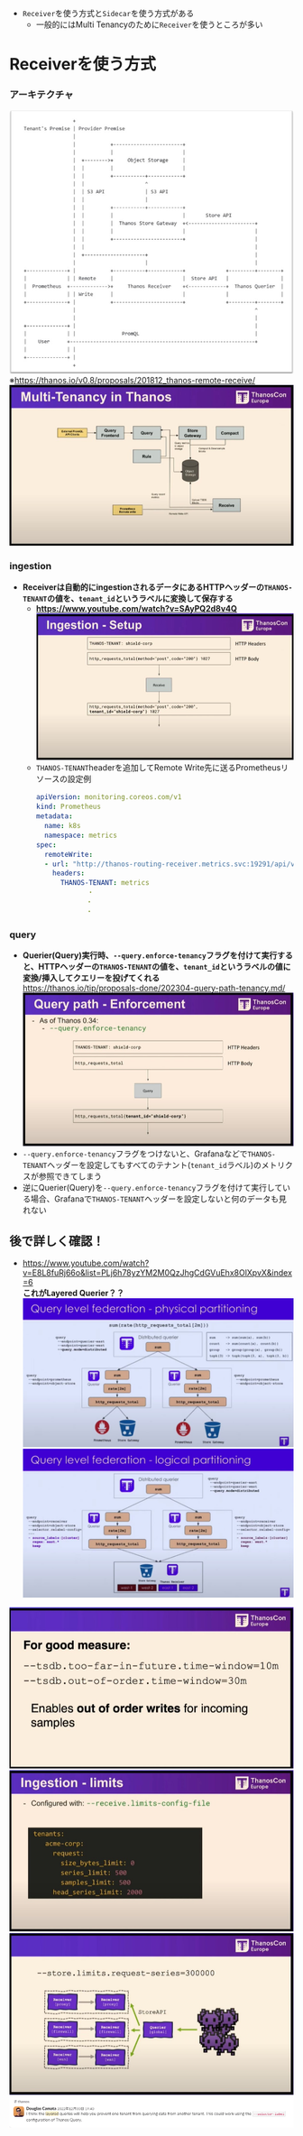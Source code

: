- `Receiver`を使う方式と`Sidecar`を使う方式がある
  - 一般的にはMulti Tenancyのために`Receiver`を使うところが多い

# Receiverを使う方式
### アーキテクチャ
![](./image/multi-tenancy-receiver.jpg)  
※https://thanos.io/v0.8/proposals/201812_thanos-remote-receive/
![](./image/multi_tenancy_1.jpg)
### ingestion
- **Receiverは自動的にingestionされるデータにあるHTTPヘッダーの`THANOS-TENANT`の値を、`tenant_id`というラベルに変換して保存する**
  - **https://www.youtube.com/watch?v=SAyPQ2d8v4Q**  
  ![](./image/multi_tenancy_2.jpg)  
  - `THANOS-TENANT`headerを追加してRemote Write先に送るPrometheusリソースの設定例  
    ```yaml
    apiVersion: monitoring.coreos.com/v1
    kind: Prometheus
    metadata:
      name: k8s
      namespace: metrics
    spec:
      remoteWrite:
      - url: "http://thanos-routing-receiver.metrics.svc:19291/api/v1/receive"
        headers:
          THANOS-TENANT: metrics
          　　　　・
        　　　　　・
        　　　　　・
    ```
### query
- **Querier(Query)実行時、`--query.enforce-tenancy`フラグを付けて実行すると、HTTPヘッダーの`THANOS-TENANT`の値を、`tenant_id`というラベルの値に変換/挿入してクエリーを投げてくれる**  
  https://thanos.io/tip/proposals-done/202304-query-path-tenancy.md/  
  ![](./image/multi_tenancy_4.jpg)
- `--query.enforce-tenancy`フラグをつけないと、Grafanaなどで`THANOS-TENANT`ヘッダーを設定してもすべてのテナント(`tenant_id`ラベル)のメトリクスが参照できてしまう
- 逆にQuerier(Query)を`--query.enforce-tenancy`フラグを付けて実行している場合、Grafanaで`THANOS-TENANT`ヘッダーを設定しないと何のデータも見れない


## 後で詳しく確認！
- https://www.youtube.com/watch?v=E8L8fuRj66o&list=PLj6h78yzYM2M0QzJhgCdGVuEhx8OlXpvX&index=6  
  **これがLayered Querier？？**
  ![](./image/query_distributed_mode_2.jpg)
  ![](./image/query_distributed_mode_1.jpg)

![](./image/allow_old_sample.jpg)
![](./image/multi_tenancy_3.jpg)
![](./image/limit_1.jpg)
![](./image/slack-1.png)
